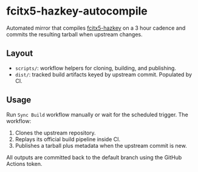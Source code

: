 # fcitx5-hazkey-autocompile

Automated mirror that compiles [fcitx5-hazkey](https://github.com/7ka-Hiira/fcitx5-hazkey) on a 3 hour cadence and commits the resulting tarball when upstream changes.

## Layout

- `scripts/`: workflow helpers for cloning, building, and publishing.
- `dist/`: tracked build artifacts keyed by upstream commit. Populated by CI.

## Usage

Run `Sync Build` workflow manually or wait for the scheduled trigger. The workflow:

1. Clones the upstream repository.
2. Replays its official build pipeline inside CI.
3. Publishes a tarball plus metadata when the upstream commit is new.

All outputs are committed back to the default branch using the GitHub Actions token.
